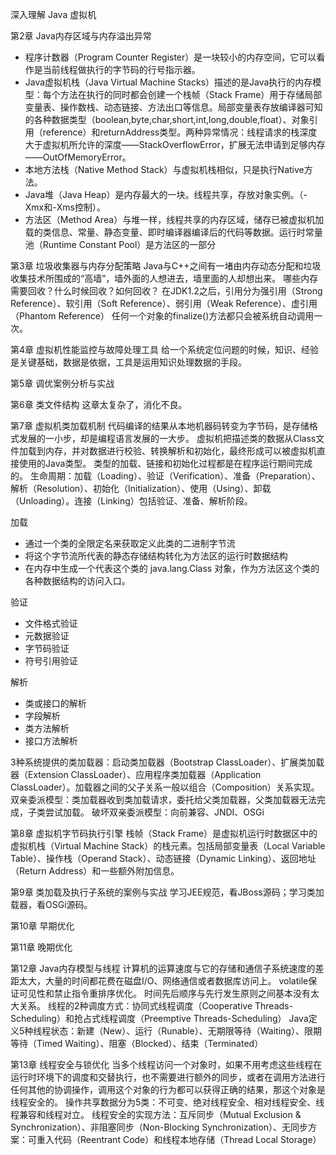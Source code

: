 深入理解 Java 虚拟机

第2章 Java内存区域与内存溢出异常
* 程序计数器（Program Counter Register）是一块较小的内存空间，它可以看作是当前线程做执行的字节码的行号指示器。
* Java虚拟机栈（Java Virtual Machine Stacks）描述的是Java执行的内存模型：每个方法在执行的同时都会创建一个栈帧（Stack Frame）用于存储局部变量表、操作数栈、动态链接、方法出口等信息。局部变量表存放编译器可知的各种数据类型（boolean,byte,char,short,int,long,double,float）、对象引用（reference）和returnAddress类型。两种异常情况：线程请求的栈深度大于虚拟机所允许的深度——StackOverflowError，扩展无法申请到足够内存——OutOfMemoryError。
* 本地方法栈（Native Method Stack）与虚拟机栈相似，只是执行Native方法。
* Java堆（Java Heap）是内存最大的一块。线程共享，存放对象实例。（-Xmx和-Xms控制）。
* 方法区（Method Area）与堆一样，线程共享的内存区域，储存已被虚拟机加载的类信息、常量、静态变量、即时编译器编译后的代码等数据。运行时常量池（Runtime Constant Pool）是方法区的一部分

第3章 垃圾收集器与内存分配策略
Java与C++之间有一堵由内存动态分配和垃圾收集技术所围成的“高墙”，墙外面的人想进去，墙里面的人却想出来。
哪些内存需要回收？什么时候回收？如何回收？
在JDK1.2之后，引用分为强引用（Strong Reference）、软引用（Soft Reference）、弱引用（Weak Reference）、虚引用（Phantom Reference） 
任何一个对象的finalize()方法都只会被系统自动调用一次。

第4章 虚拟机性能监控与故障处理工具
给一个系统定位问题的时候，知识、经验是关键基础，数据是依据，工具是运用知识处理数据的手段。

第5章 调优案例分析与实战

第6章 类文件结构
这章太复杂了，消化不良。

第7章 虚拟机类加载机制
代码编译的结果从本地机器码转变为字节码，是存储格式发展的一小步，却是编程语言发展的一大步。
虚拟机把描述类的数据从Class文件加载到内存，并对数据进行校验、转换解析和初始化，最终形成可以被虚拟机直接使用的Java类型。
类型的加载、链接和初始化过程都是在程序运行期间完成的。
生命周期：加载（Loading）、验证（Verification）、准备（Preparation）、解析（Resolution）、初始化（Initialization）、使用（Using）、卸载（Unloading）。连接（Linking）包括验证、准备、解析阶段。

加载
* 通过一个类的全限定名来获取定义此类的二进制字节流
* 将这个字节流所代表的静态存储结构转化为方法区的运行时数据结构
* 在内存中生成一个代表这个类的 java.lang.Class 对象，作为方法区这个类的各种数据结构的访问入口。

验证
* 文件格式验证
* 元数据验证
* 字节码验证
* 符号引用验证

解析
* 类或接口的解析
* 字段解析
* 类方法解析
* 接口方法解析

3种系统提供的类加载器：启动类加载器（Bootstrap ClassLoader）、扩展类加载器（Extension ClassLoader）、应用程序类加载器（Application ClassLoader）。加载器之间的父子关系一般以组合（Composition）关系实现。
双亲委派模型：类加载器收到类加载请求，委托给父类加载器，父类加载器无法完成，子类尝试加载。
破坏双亲委派模型：向前兼容、JNDI、OSGi

第8章 虚拟机字节码执行引擎
栈帧（Stack Frame）是虚拟机运行时数据区中的虚拟机栈（Virtual Machine Stack）的栈元素。包括局部变量表（Local Variable Table）、操作栈（Operand Stack）、动态链接（Dynamic Linking）、返回地址（Return Address）和一些额外附加信息。

第9章 类加载及执行子系统的案例与实战
学习JEE规范，看JBoss源码；学习类加载器，看OSGi源码。

第10章 早期优化

第11章 晚期优化

第12章 Java内存模型与线程
计算机的运算速度与它的存储和通信子系统速度的差距太大，大量的时间都花费在磁盘I/O、网络通信或者数据库访问上。
volatile保证可见性和禁止指令重排序优化。
时间先后顺序与先行发生原则之间基本没有太大关系。
线程的2种调度方式：协同式线程调度（Cooperative Threads-Scheduling）和抢占式线程调度（Preemptive Threads-Scheduling）
Java定义5种线程状态：新建（New）、运行（Runable）、无期限等待（Waiting）、限期等待（Timed Waiting）、阻塞（Blocked）、结束（Terminated）

第13章 线程安全与锁优化
当多个线程访问一个对象时，如果不用考虑这些线程在运行时环境下的调度和交替执行，也不需要进行额外的同步，或者在调用方法进行任何其他的协调操作，调用这个对象的行为都可以获得正确的结果，那这个对象是线程安全的。
操作共享数据分为5类：不可变、绝对线程安全、相对线程安全、线程兼容和线程对立。
线程安全的实现方法：互斥同步（Mutual Exclusion & Synchronization）、非阻塞同步（Non-Blocking Synchronization）、无同步方案：可重入代码（Reentrant Code）和线程本地存储（Thread Local Storage）